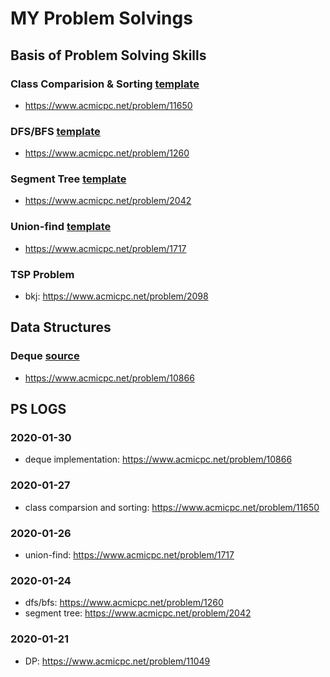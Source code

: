 # MY Problem Solvings
## Basis of Problem Solving Skills

### Class Comparision & Sorting [template](https://github.com/dongminkim0220/Problem-Solvings/blob/master/templates/cpp/class_comp_sorting.cpp)
- https://www.acmicpc.net/problem/11650

### DFS/BFS [template](https://github.com/dongminkim0220/Problem-Solvings/blob/master/templates/cpp/dfs_bfs.cpp)
- https://www.acmicpc.net/problem/1260

### Segment Tree [template](https://github.com/dongminkim0220/Problem-Solvings/blob/master/templates/cpp/segment_tree.cpp)
- https://www.acmicpc.net/problem/2042

### Union-find [template](https://github.com/dongminkim0220/Problem-Solvings/blob/master/templates/cpp/union_find.cpp)
- https://www.acmicpc.net/problem/1717


### TSP Problem
- bkj: https://www.acmicpc.net/problem/2098


## Data Structures

### Deque [source](https://github.com/dongminkim0220/Problem-Solvings/blob/master/data_structure_package/deque.cpp)
- https://www.acmicpc.net/problem/10866


## PS LOGS
### 2020-01-30
- deque implementation: https://www.acmicpc.net/problem/10866

### 2020-01-27
- class comparsion and sorting: https://www.acmicpc.net/problem/11650

### 2020-01-26
- union-find: https://www.acmicpc.net/problem/1717

### 2020-01-24
- dfs/bfs: https://www.acmicpc.net/problem/1260
- segment tree: https://www.acmicpc.net/problem/2042

### 2020-01-21
- DP: https://www.acmicpc.net/problem/11049
